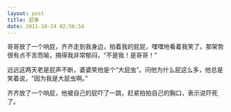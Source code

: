 ```yaml
---
layout: post
title: 屁事
date: 2011-10-24 02:56:54
---
```




哥哥放了一个响屁，齐齐走到我身边，拍着我的屁屁，嘿嘿地看着我笑了。那架势很有点不言而喻，搞得我非常郁闷，“不是我！是哥哥！”


远远这两天老是屁声不断，婆婆笑他是个“大屁虫”。问他为什么屁这么多，他总是笑着说，“因为我是大屁虫啊。”

齐齐放了一个响屁，他被自己的屁吓了一跳，赶紧拍拍自己的胸口，表示说吓死了。


